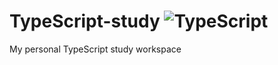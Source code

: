 # TypeScript-study <img alt="TypeScript" src="https://img.shields.io/badge/TypeScript-3178C6.svg?&style=flat-square&logo=typescript&logoColor=white"/>

My personal TypeScript study workspace
